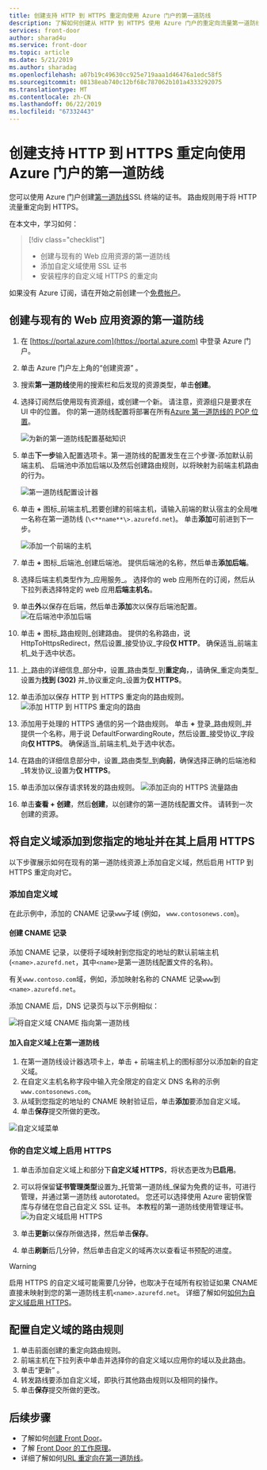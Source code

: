 ```yaml
---
title: 创建支持 HTTP 到 HTTPS 重定向使用 Azure 门户的第一道防线
description: 了解如何创建从 HTTP 到 HTTPS 使用 Azure 门户的重定向流量第一道防线。
services: front-door
author: sharad4u
ms.service: front-door
ms.topic: article
ms.date: 5/21/2019
ms.author: sharadag
ms.openlocfilehash: a07b19c49630cc925e719aaa1d46476a1edc58f5
ms.sourcegitcommit: 08138eab740c12bf68c787062b101a4333292075
ms.translationtype: MT
ms.contentlocale: zh-CN
ms.lasthandoff: 06/22/2019
ms.locfileid: "67332443"
---
```

# <a name="create-a-front-door-with-http-to-https-redirection-using-the-azure-portal"></a>创建支持 HTTP 到 HTTPS 重定向使用 Azure 门户的第一道防线

您可以使用 Azure 门户创建[第一道防线](front-door-overview.md)SSL 终端的证书。 路由规则用于将 HTTP 流量重定向到 HTTPS。

在本文中，学习如何：

> [!div class="checklist"]
> * 创建与现有的 Web 应用资源的第一道防线
> * 添加自定义域使用 SSL 证书 
> * 安装程序的自定义域 HTTPS 的重定向

如果没有 Azure 订阅，请在开始之前创建一个[免费帐户](https://azure.microsoft.com/free/?WT.mc_id=A261C142F)。

## <a name="create-a-front-door-with-an-existing-web-app-resource"></a>创建与现有的 Web 应用资源的第一道防线

1. 在 [https://portal.azure.com](https://portal.azure.com) 中登录 Azure 门户。
2. 单击 Azure 门户左上角的“创建资源”  。
3. 搜索**第一道防线**使用的搜索栏和后发现的资源类型，单击**创建**。
4. 选择订阅然后使用现有资源组，或创建一个新。 请注意，资源组只是要求在 UI 中的位置。 你的第一道防线配置将部署在所有[Azure 第一道防线的 POP 位置](https://docs.microsoft.com/azure/frontdoor/front-door-faq#what-are-the-pop-locations-for-azure-front-door-service)。

    ![为新的第一道防线配置基础知识](./media/front-door-url-redirect/front-door-create-basics.png)

5. 单击**下一步**输入配置选项卡。第一道防线的配置发生在三个步骤-添加默认前端主机、 后端池中添加后端以及然后创建路由规则，以将映射为前端主机路由的行为。 

     ![第一道防线配置设计器](./media/front-door-url-redirect/front-door-designer.png)

6. 单击 **+** 图标_前端主机_若要创建的前端主机，请输入前端的默认宿主的全局唯一名称在第一道防线 (`\<**name**\>.azurefd.net`)。 单击**添加**可前进到下一步。

     ![添加一个前端的主机](./media/front-door-url-redirect/front-door-create-fehost.png)

7. 单击 **+** 图标_后端池_创建后端池。 提供后端池的名称，然后单击**添加后端**。
8. 选择后端主机类型作为_应用服务_。 选择你的 web 应用所在的订阅，然后从下拉列表选择特定的 web 应用**后端主机名**。
9. 单击**外**以保存在后端，然后单击**添加**次以保存后端池配置。 ![在后端池中添加后端](./media/front-door-url-redirect/front-door-create-backendpool.png)

10. 单击 **+** 图标_路由规则_创建路由。 提供的名称路由，说 HttpToHttpsRedirect，然后设置_接受协议_字段**仅 HTTP**。 确保适当_前端主机_处于选中状态。  
11. 上_路由的详细信息_部分中，设置_路由类型_到**重定向**，，请确保_重定向类型_设置为**找到 (302)** 并_协议重定向_设置为**仅 HTTPS**。 
12. 单击添加以保存 HTTP 到 HTTPS 重定向的路由规则。
     ![添加 HTTP 到 HTTPS 重定向的路由](./media/front-door-url-redirect/front-door-redirect-config-example.png)
13. 添加用于处理的 HTTPS 通信的另一个路由规则。 单击 **+** 登录_路由规则_并提供一个名称，用于说 DefaultForwardingRoute，然后设置_接受协议_字段向**仅 HTTPS**。 确保适当_前端主机_处于选中状态。
14. 在路由的详细信息部分中，设置_路由类型_到**向前**，确保选择正确的后端池和_转发协议_设置为**仅 HTTPS**。 
15. 单击添加以保存请求转发的路由规则。
     ![添加正向的 HTTPS 流量路由](./media/front-door-url-redirect/front-door-forward-route-example.png)
16. 单击**查看 + 创建**，然后**创建**，以创建你的第一道防线配置文件。 请转到一次创建的资源。

## <a name="add-a-custom-domain-to-your-front-door-and-enable-https-on-it"></a>将自定义域添加到您指定的地址并在其上启用 HTTPS
以下步骤展示如何在现有的第一道防线资源上添加自定义域，然后启用 HTTP 到 HTTPS 重定向对它。 

### <a name="add-a-custom-domain"></a>添加自定义域

在此示例中，添加的 CNAME 记录`www`子域 (例如， `www.contosonews.com`)。

#### <a name="create-the-cname-record"></a>创建 CNAME 记录

添加 CNAME 记录，以便将子域映射到您指定的地址的默认前端主机 (`<name>.azurefd.net`，其中`<name>`是第一道防线配置文件的名称)。

有关`www.contoso.com`域，例如，添加映射名称的 CNAME 记录`www`到`<name>.azurefd.net`。

添加 CNAME 后，DNS 记录页与以下示例相似：

![将自定义域 CNAME 指向第一道防线](./media/front-door-url-redirect/front-door-dns-cname.png)

#### <a name="onboard-the-custom-domain-on-your-front-door"></a>加入自定义域上在第一道防线

1. 在第一道防线设计器选项卡上，单击 + 前端主机上的图标部分以添加新的自定义域。 
2. 在自定义主机名称字段中输入完全限定的自定义 DNS 名称的示例`www.contosonews.com`。 
3. 从域到您指定的地址的 CNAME 映射验证后，单击**添加**要添加自定义域。
4. 单击**保存**提交所做的更改。

![自定义域菜单](./media/front-door-url-redirect/front-door-add-custom-domain.png)

### <a name="enable-https-on-your-custom-domain"></a>你的自定义域上启用 HTTPS

1. 单击添加自定义域上和部分下**自定义域 HTTPS**，将状态更改为**已启用**。
2. 可以将保留**证书管理类型**设置为_托管第一道防线_保留为免费的证书，可进行管理，并通过第一道防线 autorotated。 您还可以选择使用 Azure 密钥保管库与存储在您自己自定义 SSL 证书。 本教程的第一道防线使用管理证书。
![为自定义域启用 HTTPS](./media/front-door-url-redirect/front-door-custom-domain-https.png)

3. 单击**更新**以保存所做选择，然后单击**保存**。
4. 单击**刷新**后几分钟，然后单击自定义的域再次以查看证书预配的进度。 

> [!WARNING]
> 启用 HTTPS 的自定义域可能需要几分钟，也取决于在域所有权验证如果 CNAME 直接未映射到您的第一道防线主机`<name>.azurefd.net`。 详细了解如何[如何为自定义域启用 HTTPS](./front-door-custom-domain-https.md)。

## <a name="configure-the-routing-rules-for-the-custom-domain"></a>配置自定义域的路由规则

1. 单击前面创建的重定向路由规则。
2. 前端主机在下拉列表中单击并选择你的自定义域以应用你的域以及此路由。
3. 单击“更新”  。
4. 转发路线要添加自定义域，即执行其他路由规则以及相同的操作。
5. 单击**保存**提交所做的更改。

## <a name="next-steps"></a>后续步骤

- 了解如何[创建 Front Door](quickstart-create-front-door.md)。
- 了解 [Front Door 的工作原理](front-door-routing-architecture.md)。
- 详细了解如何[URL 重定向在第一道防线](front-door-url-redirect.md)。

